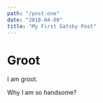 ```yaml
---
path: "/post-one"
date: "2018-04-09"
title: "My First Gatsby Post"
---
```


# Groot

I am groot.

Why I am so handsome?
